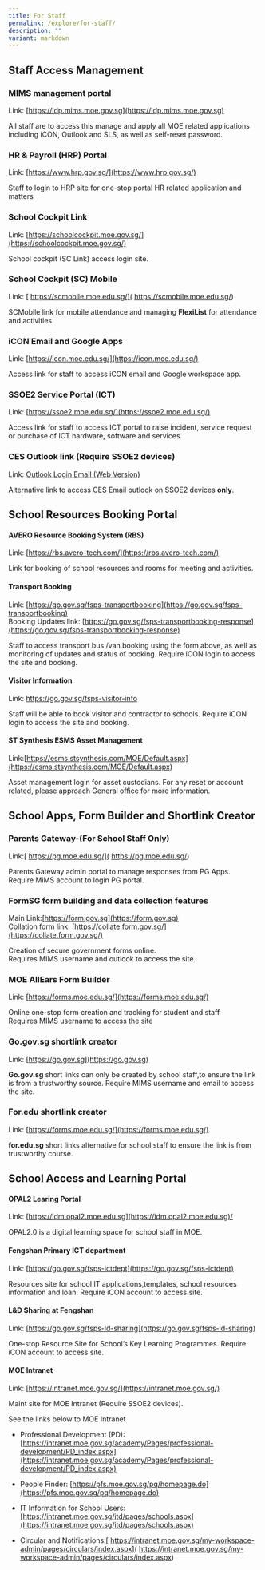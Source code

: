 ```yaml
---
title: For Staff
permalink: /explore/for-staff/
description: ""
variant: markdown
---
```

## Staff Access Management 

### MIMS management portal

Link:  [https://idp.mims.moe.gov.sg](https://idp.mims.moe.gov.sg)

All staff are to access this manage and apply all MOE related applications including iCON, Outlook and SLS, as well as self-reset password.


### HR &amp; Payroll (HRP) Portal

Link:  [https://www.hrp.gov.sg/](https://www.hrp.gov.sg/)

Staff to login to HRP site for one-stop portal HR related application and matters

### School Cockpit Link

Link:  [https://schoolcockpit.moe.gov.sg/](https://schoolcockpit.moe.gov.sg/)

School cockpit (SC Link) access login site.

### School Cockpit (SC) Mobile

Link: [ https://scmobile.moe.edu.sg/]( https://scmobile.moe.edu.sg/)

SCMobile link for mobile attendance and managing **FlexiList** for attendance and activities

### iCON Email and Google Apps

Link:  [https://icon.moe.edu.sg/](https://icon.moe.edu.sg/)

Access link for staff to access iCON email and Google workspace app.

### SSOE2 Service Portal (ICT)

Link:  [https://ssoe2.moe.edu.sg/](https://ssoe2.moe.edu.sg/)

Access link for staff to access ICT portal to raise incident, service request or purchase of ICT hardware, software and services.

### CES Outlook link (Require SSOE2 devices)

Link: [Outlook Login Email (Web Version)](https://schools.gov.sg/owa/auth/logon.aspx?replaceCurrent=1&amp;url=https%3a%2f%2fschools.gov.sg%2fow)

Alternative link to access CES Email outlook on SSOE2 devices **only**.

## School Resources Booking Portal

#### AVERO Resource Booking System (RBS)

Link: [https://rbs.avero-tech.com/](https://rbs.avero-tech.com/)

Link for booking of school resources and rooms for meeting and activities.

#### Transport Booking 

Link: [https://go.gov.sg/fsps-transportbooking](https://go.gov.sg/fsps-transportbooking)
<br> Booking Updates link: [https://go.gov.sg/fsps-transportbooking-response](https://go.gov.sg/fsps-transportbooking-response)

Staff to access transport bus /van booking using the form above, as well as monitoring of updates and status of booking.
Require ICON login to access the site and booking.

#### Visitor Information 

Link: https://go.gov.sg/fsps-visitor-info

Staff will be able to book visitor and contractor to schools.
Require iCON login to access the site and booking.

#### ST Synthesis ESMS Asset Management

Link:[https://esms.stsynthesis.com/MOE/Default.aspx](https://esms.stsynthesis.com/MOE/Default.aspx)

Asset management login for asset custodians. For any reset or account related, please approach General office for more information.

## School Apps, Form Builder and Shortlink Creator

### Parents Gateway-(For School Staff Only)

Link:[ https://pg.moe.edu.sg/]( https://pg.moe.edu.sg/)

Parents Gateway admin portal to manage responses from PG Apps.
<br>Require MiMS account to login PG portal.

### FormSG  form building and data collection features

Main Link:[https://form.gov.sg](https://form.gov.sg)
<br>Collation form link: [https://collate.form.gov.sg/](https://collate.form.gov.sg/)

Creation of secure government forms online. 
<br> Requires MIMS username and outlook to access the site.

### MOE AllEars Form Builder

Link: [https://forms.moe.edu.sg/](https://forms.moe.edu.sg/)

Online one-stop form creation and tracking for student and staff
<br>Requires MIMS username  to access the site

### Go.gov.sg shortlink creator

Link: [https://go.gov.sg](https://go.gov.sg)

**Go.gov.sg**&nbsp;short links can only be created by school staff,to ensure the link is from a trustworthy source. Require MIMS username and email to access the site.

### For.edu shortlink creator 

Link: [https://forms.moe.edu.sg/](https://forms.moe.edu.sg/)

**for.edu.sg**&nbsp;short links alternative for school staff to ensure the link is from trustworthy course. 


## School Access and Learning Portal

####  OPAL2  Learing Portal
Link: [https://idm.opal2.moe.edu.sg](https://idm.opal2.moe.edu.sg)/

OPAL2.0 is a digital learning space for school staff in MOE.

####  Fengshan Primary ICT department
Link: [https://go.gov.sg/fsps-ictdept](https://go.gov.sg/fsps-ictdept)

Resources site for school IT applications,templates, school resources information and loan. Require iCON account to access site.

#### L&amp;D Sharing at Fengshan

Link: [https://go.gov.sg/fsps-ld-sharing](https://go.gov.sg/fsps-ld-sharing)

One-stop Resource Site for School’s Key Learning Programmes. Require iCON account to access site.

#### MOE Intranet 

Link: [https://intranet.moe.gov.sg/](https://intranet.moe.gov.sg/)

Maint site for MOE Intranet (Require SSOE2 devices).

See the links below to  MOE Intranet 

* Professional Development (PD): [https://intranet.moe.gov.sg/academy/Pages/professional-development/PD_index.aspx](https://intranet.moe.gov.sg/academy/Pages/professional-development/PD_index.aspx)

* People Finder: [https://pfs.moe.gov.sg/pq/homepage.do](https://pfs.moe.gov.sg/pq/homepage.do)

* IT Information for School Users: [https://intranet.moe.gov.sg/itd/pages/schools.aspx](https://intranet.moe.gov.sg/itd/pages/schools.aspx)

* Circular and Notifications:[ https://intranet.moe.gov.sg/my-workspace-admin/pages/circulars/index.aspx]( https://intranet.moe.gov.sg/my-workspace-admin/pages/circulars/index.aspx)